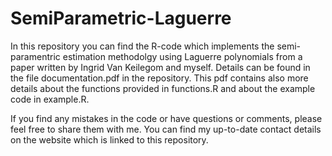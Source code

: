 # SemiParametric-Laguerre
In this repository you can find the R-code which implements the semi-paramentric estimation methodolgy using Laguerre polynomials from a paper written by Ingrid Van Keilegom and myself. Details can be found in the file documentation.pdf in the repository. This pdf contains also more details about the functions provided in functions.R and about the example code in example.R.

If you find any mistakes in the code or have questions or comments, please feel free to share them with me. You can find my up-to-date contact details on the website which is linked to this repository.
